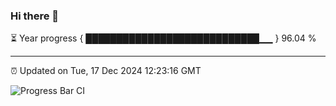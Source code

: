 ### Hi there 👋

⏳ Year progress { ████████████████████████████▁▁ } 96.04 %

---

⏰ Updated on Tue, 17 Dec 2024 12:23:16 GMT

![Progress Bar CI](https://github.com/code-lakshay/GitHub-Actions-Demo/workflows/Progress%20Bar%20CI/badge.svg)
